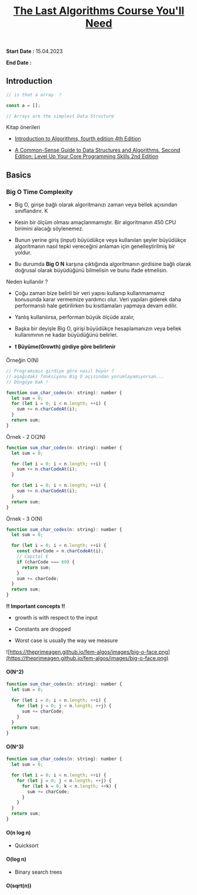 <h1 align="center"><a  href="https://frontendmasters.com/courses/algorithms/introduction/">The Last Algorithms Course You'll Need</a></h1>  <br>

**Start Date :** 15.04.2023

**End Date :**

## Introduction

```javascript
// is that a array  ?

const a = [];

// Arrays are the simplest Data Structure
```

Kitap önerileri

- <a  href="https://www.amazon.com/Introduction-Algorithms-fourth-Thomas-Cormen/dp/026204630X?keywords=introduction+to+algorithms&qid=1660584469&s=books&sprefix=introduction,stripbooks,93&sr=1-1&linkCode=sl1&tag=theprimeagen-20&linkId=83c55b2c018fbe94a1de79ebd447b66a&language=en_US&ref_=as_li_ss_tl">Introduction to Algorithms, fourth edition 4th Edition</a>

- <a  href="https://www.amazon.com/Common-Sense-Guide-Structures-Algorithms-Second/dp/1680507222?keywords=introduction+to+algorithms&qid=1660584469&s=books&sprefix=introduction,stripbooks,93&sr=1-16&linkCode=sl1&tag=theprimeagen-20&linkId=2000de29907b98b5ac7a98aa6b52c1d9&language=en_US&ref_=as_li_ss_tl">A Common-Sense Guide to Data Structures and Algorithms, Second Edition: Level Up Your Core Programming Skills 2nd Edition</a>

## Basics

### Big O Time Complexity

- Big O, girişe bağlı olarak algoritmanızı zaman veya bellek açısından sınıflandırır. K

- Kesin bir ölçüm olması amaçlanmamıştır. Bir algoritmanın 450 CPU birimini alacağı söylenemez.

- Bunun yerine giriş (input) büyüdükçe veya kullanılan şeyler büyüdükçe algoritmanın nasıl tepki vereceğini anlaman için genelleştirilmiş bir yoldur.

- Bu durumda **Big O N** karşına çıktığında algoritmanın girdisine bağlı olarak doğrusal olarak büyüdüğünü bilmelisin ve bunu ifade etmelisin.

Neden kullanılır ?

- Çoğu zaman bize belirli bir veri yapısı kullanıp kullanmamamız konusunda karar vermemize yardımcı olur. Veri yapıları giderek daha performanslı hale getirilirken bu kısıtlamaları yapmaya devam edilir.

- Yanlış kullanılırsa, performan büyük ölçüde azalır,

- Başka bir deyişle Big O, girişi büyüdükçe hesaplamanızın veya bellek kullanımının ne kadar büyüdüğünü belirler.
- **❗ Büyüme(Growth) girdiye göre belirlenir**

Örneğin O(N)

```javascript
// Programımız girdiye göre nasıl büyür ?
// aşağıdaki fonksiyonu Big O açısından yorumlayamıyorsan...
// Döngüye bak !

function sum_char_codes(n: string): number {
  let sum = 0;
  for (let i = 0; i < n.length; ++i) {
    sum += n.charCodeAt(i);
  }
  return sum;
}
```

Örnek - 2 O(2N)

```javascript
function sum_char_codes(n: string): number {
  let sum = 0;

  for (let i = 0; i < n.length; ++i) {
    sum += n.charCodeAt(i);
  }

  for (let i = 0; i < n.length; ++i) {
    sum += n.charCodeAt(i);
  }
  return sum;
}
```

Örnek - 3 O(N)

```javascript
function sum_char_codes(n: string): number {
  let sum = 0;

  for (let i = 0; i < n.length; ++i) {
    const charCode = n.charCodeAt(i);
    // Capital E
    if (charCode === 69) {
      return sum;
    }
    sum += charCode;
  }
  return sum;
}
```

**‼ Important concepts ‼**

- growth is with respect to the input

- Constants are dropped

- Worst case is usually the way we measure

![https://theprimeagen.github.io/fem-algos/images/big-o-face.png](https://theprimeagen.github.io/fem-algos/images/big-o-face.png)

#### O(N^2)

```javascript
function sum_char_codes(n: string): number {
  let sum = 0;

  for (let i = 0; i < n.length; ++i) {
    for (let j = 0; j < n.length; ++j) {
      sum += charCode;
    }
  }
  return sum;
}
```

#### O(N^3)

```javascript
function sum_char_codes(n: string): number {
  let sum = 0;

  for (let i = 0; i < n.length; ++i) {
    for (let j = 0; j < n.length; ++j) {
      for (let k = 0; k < n.length; ++k) {
        sum += charCode;
      }
    }
  }
  return sum;
}
```

#### O(n log n)

- Quicksort

#### O(log n)

- Binary search trees

#### O(sqrt(n))
